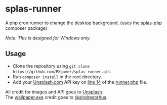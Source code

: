 # splas-runner

A php cron runner to change the desktop background. (uses the [splas-php][splas] composer package)

_Note: This is designed for Windows only._

## Usage

- Clone the repository using `git clone https://github.com/PXgamer/splas-runner.git`.  
- Run `composer install` in the root directory.  
- Add your [Unsplash.com][us] API key on [line 14][l14] of the [runner.php][runner] file.  

All credit for images and API goes to [Unsplash][us].  
The [wallpaper.exe][wallpaper] credit goes to [@sindresorhus][sindresorhus].  

[us]: https://unsplash.com
[l14]: runner.php#L14
[runner]: runner.php
[wallpaper]: https://github.com/sindresorhus/win-wallpaper
[sindresorhus]: https://github.com/sindresorhus
[splas]: https://github.com/pxgamer/splas-php
